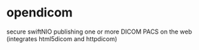 # opendicom
secure swiftNIO publishing one or more DICOM PACS on the web (integrates html5dicom and httpdicom)
